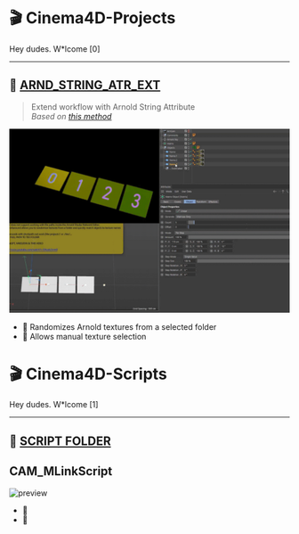 # 🎬 Cinema4D-Projects

Hey dudes. W*lcome [0]

---

## 🔹 [ARND_STRING_ATR_EXT](https://github.com/AleksandrovskyV/Cinema4D-Projects/tree/main/ARND_STRING_ATR_EXT)

> Extend workflow with Arnold String Attribute  
> _Based on [this method](https://www.youtube.com/watch?v=EAzoIx2vrm0)_

![preview](./!ALL-PREVIEW/Arnold_String-Path_Randomizer_Selector.gif)

- 🎲 Randomizes Arnold textures from a selected folder  
- 🎯 Allows manual texture selection  


# 🎬 Cinema4D-Scripts

Hey dudes. W*lcome [1]

---

## 🔹 [SCRIPT FOLDER](https://github.com/AleksandrovskyV/Cinema4D-Projects/tree/main/SCRIPTS_FOLDER)

## CAM_MLinkScript
![preview](./!ALL-PREVIEW/Camera_Morph_Link_with_Extend-Region_Value.gif)

- 🎲 
- 🎯  
